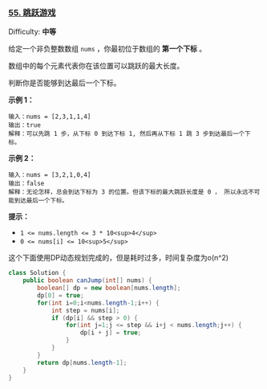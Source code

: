 ### [55\. 跳跃游戏](https://leetcode-cn.com/problems/jump-game/)

Difficulty: **中等**


给定一个非负整数数组 `nums` ，你最初位于数组的 **第一个下标** 。

数组中的每个元素代表你在该位置可以跳跃的最大长度。

判断你是否能够到达最后一个下标。

**示例 1：**

```
输入：nums = [2,3,1,1,4]
输出：true
解释：可以先跳 1 步，从下标 0 到达下标 1, 然后再从下标 1 跳 3 步到达最后一个下标。
```

**示例 2：**

```
输入：nums = [3,2,1,0,4]
输出：false
解释：无论怎样，总会到达下标为 3 的位置。但该下标的最大跳跃长度是 0 ， 所以永远不可能到达最后一个下标。
```

**提示：**

*   `1 <= nums.length <= 3 * 10<sup>4</sup>`
*   `0 <= nums[i] <= 10<sup>5</sup>`



这个下面使用DP动态规划完成的，但是耗时过多，时间复杂度为o(n^2)

```java
class Solution {
    public boolean canJump(int[] nums) {
        boolean[] dp = new boolean[nums.length];
        dp[0] = true;
        for(int i=0;i<nums.length-1;i++) {
            int step = nums[i];
            if (dp[i] && step > 0) {
                for(int j=1;j <= step && i+j < nums.length;j++) {
                    dp[i + j] = true;
                }
            }
        }
        return dp[nums.length-1];
    }
}
```